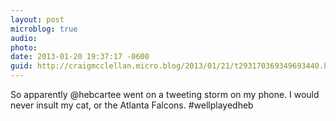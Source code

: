 ```yaml
---
layout: post
microblog: true
audio: 
photo: 
date: 2013-01-20 19:37:17 -0600
guid: http://craigmcclellan.micro.blog/2013/01/21/t293170369349693440.html
---
```

So apparently @hebcartee went on a tweeting storm on my phone. I would never insult my cat, or the Atlanta Falcons. #wellplayedheb
